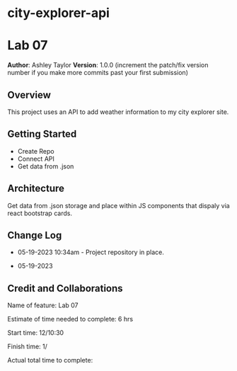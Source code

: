 # city-explorer-api
# Lab 07

**Author**: Ashley Taylor
**Version**: 1.0.0 (increment the patch/fix version number if you make more commits past your first submission)

## Overview

This project uses an API to add weather information to my city explorer site.

## Getting Started

- Create Repo
- Connect API
- Get data from .json

## Architecture

Get data from .json storage and place within JS components that dispaly via react bootstrap cards.

## Change Log

- 05-19-2023 10:34am - Project repository in place.

- 05-19-2023

## Credit and Collaborations

Name of feature: Lab 07

Estimate of time needed to complete: 
6 hrs

Start time: 12/10:30

Finish time: 1/

Actual total time to complete:
